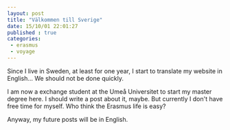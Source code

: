 ```yaml
---
layout: post
title: "Välkommen till Sverige"
date: 15/10/01 22:01:27
published : true
categories:
 - erasmus
 - voyage
---
```


Since I live in Sweden, at least for one year, I start to translate my website in English... We should not be done quickly.

I am now a exchange student at the Umeå Universitet to start my master degree here. I should write a post about it, maybe. But currently I don't have free time for myself. Who think the Erasmus life is easy?

Anyway, my future posts will be in English.

